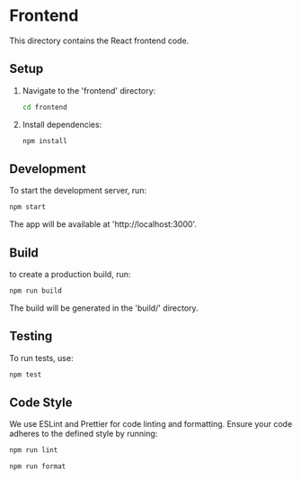 # Frontend

This directory contains the React frontend code.

## Setup

1. Navigate to the 'frontend' directory:
   ```bash
   cd frontend
   ```
2. Install dependencies:
   ```bash
   npm install
   ```

## Development

To start the development server, run:
```bash
npm start
```
The app will be available at 'http://localhost:3000'.

## Build

to create a production build, run:
```bash
npm run build
```
The build will be generated in the 'build/' directory.

## Testing

To run tests, use:
```bash
npm test
```

## Code Style

We use ESLint and Prettier for code linting and formatting. Ensure your code adheres to the defined style by running:
```bash
npm run lint
```
```bash
npm run format
```
